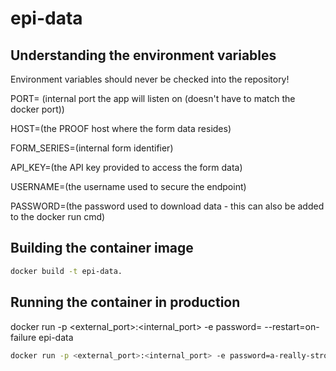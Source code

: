 # epi-data

## Understanding the environment variables

Environment variables should never be checked into the repository!

PORT= (internal port the app will listen on (doesn't have to match the docker port))

HOST=(the PROOF host where the form data resides)

FORM_SERIES=(internal form identifier)

API_KEY=(the API key provided to access the form data)

USERNAME=(the username used to secure the endpoint)

PASSWORD=(the password used to download data - this can also be added to the docker run cmd)


## Building the container image

```bash
docker build -t epi-data.
```
## Running the container in production

docker run -p <external_port>:<internal_port> -e password=<password> --restart=on-failure epi-data

```bash
docker run -p <external_port>:<internal_port> -e password=a-really-strong-password --restart=on-failure epi-data
```
